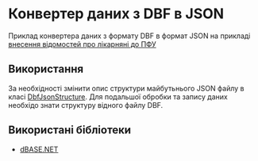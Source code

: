 # Конвертер даних з DBF в JSON
Приклад конвертера даних з формату DBF в формат JSON на прикладі [внесення відомостей про лікарняні до ПФУ](https://www.pfu.gov.ua/2155675-yak-zavantazhyty-informatsiyu-pro-likarnyani-sformovani-v-programnomu-zabezpechenni-vedennya-buhgalterskogo-obliku-strahuvalnyka-u-zayavu-rozrahunok-na-vebportali-pensijnogo-fondu-ukrayiny "Натисніть щоб відкрити посилання")

## Використання
За необхідності змінити опис структури майбутьнього JSON файлу в класі [DbfJsonStructure](DbfToJson/DbfToJson/DbfToJson/DbfJsonStructure.cs "Натисніть щоб переглянути код"). Для подальшої обробки та запису даних необхідо знати структуру відного файлу DBF.

## Використані бібліотеки
* [dBASE.NET](https://github.com/henck/dBASE.NET "Натисніть щоб відкрити репозиторій бібліотеки")